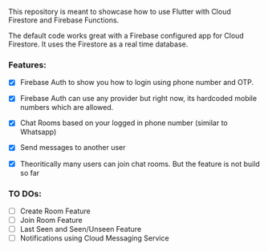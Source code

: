 This repository is meant to showcase how to use Flutter with Cloud Firestore and Firebase Functions.

The default code works great with a Firebase configured app for Cloud Firestore. It uses the Firestore as a real time database.

### Features:

- [x] Firebase Auth to show you how to login using phone number and OTP.
- [x] Firebase Auth can use any provider but right now, its hardcoded mobile numbers which are allowed.
- [x] Chat Rooms based on your logged in phone number (similar to Whatsapp)
- [x] Send messages to another user
- [x] Theoritically many users can join chat rooms. But the feature is not build so far


### TO DOs:
- [ ] Create Room Feature
- [ ] Join Room Feature 
- [ ] Last Seen and Seen/Unseen Feature
- [ ] Notifications using Cloud Messaging Service
